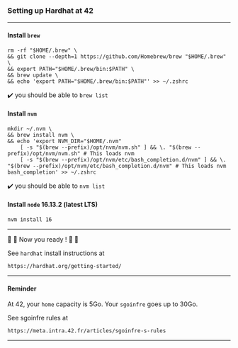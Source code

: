 ### Setting up Hardhat at 42
___

#### Install `brew`

```
rm -rf "$HOME/.brew" \
&& git clone --depth=1 https://github.com/Homebrew/brew "$HOME/.brew" \
&& export PATH="$HOME/.brew/bin:$PATH" \
&& brew update \
&& echo 'export PATH="$HOME/.brew/bin:$PATH"' >> ~/.zshrc 
```

:heavy_check_mark: you should be able to `brew list`

#### Install `nvm`

```
mkdir ~/.nvm \
&& brew install nvm \
&& echo 'export NVM_DIR="$HOME/.nvm"
    [ -s "$(brew --prefix)/opt/nvm/nvm.sh" ] && \. "$(brew --prefix)/opt/nvm/nvm.sh" # This loads nvm
    [ -s "$(brew --prefix)/opt/nvm/etc/bash_completion.d/nvm" ] && \. "$(brew --prefix)/opt/nvm/etc/bash_completion.d/nvm" # This loads nvm bash_completion' >> ~/.zshrc
```

:heavy_check_mark: you should be able to `nvm list`

#### Install `node` 16.13.2 (latest LTS)

```
nvm install 16
```
___
:construction: :construction_worker: Now you ready ! :construction_worker: :construction:

See `hardhat` install instructions at
```
https://hardhat.org/getting-started/
```
___

#### Reminder

At 42, your `home` capacity is 5Go.
Your `sgoinfre` goes up to 30Go.

See sgoinfre rules at
```
https://meta.intra.42.fr/articles/sgoinfre-s-rules
```
___
